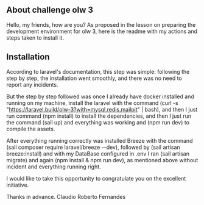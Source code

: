 ## About challenge olw 3

Hello, my friends, how are you?
As proposed in the lesson on preparing the development environment for olw 3, here is the readme with my actions and steps taken to install it.

## Installation

According to laravel's documentation, this step was simple: following the step by step, the installation went smoothly, and there was no need to report any incidents.

But the step by step followed was once I already have docker installed and running on my machine, install the laravel with the command (curl -s "https://laravel.build/olw-3?with=mysql,redis,mailpit" | bash),
and then I just run command (npm install) to install the dependencies,
and then I just run the command (sail up) and everything was working
and (npm run dev) to compile the assets.

After everything running correctly was installed Breeze with the command (sail composer require laravel/breeze --dev), followed by (sail artisan breeze:install) and with my DataBase configured in .env I ran (sail artisan migrate) and again (npm install & npm run dev), as mentioned above without incident and everything running right.

I would like to take this opportunity to congratulate you on the excellent initiative.

Thanks in advance.
Claudio Roberto Fernandes
